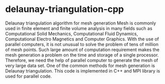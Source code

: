 # delaunay-triangulation-cpp
Delaunay triangulation algorithm for mesh generation
Mesh is commonly used in finite element and finite volume
analysis in many fields such as Computational Solid
Mechanics, Computational Fluid Dynamics, Computational
Electro Magnetics and Computer Graphics. With
the use of parallel computers, it is not unusual to solve
the problem of tens of million of mesh points. Such large
amount of computation requirement makes the mesh generation
a problem on the time and storage of a single processor.
Therefore, we need the help of parallel computer
to generate the mesh of very large data set. One of the common methods for mesh generation is Delaunay triangulation.
This code is implemented in C++ and MPI library is used for parallel code.
